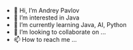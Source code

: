 - 👋 Hi, I’m Andrey Pavlov
- 👀 I’m interested in Java
- 🌱 I’m currently learning Java, AI, Python
- 💞️ I’m looking to collaborate on ...
- 📫 How to reach me ...

<!---
andrey-pv/andrey-pv is a ✨ special ✨ repository because its `README.md` (this file) appears on your GitHub profile.
You can click the Preview link to take a look at your changes.
--->
